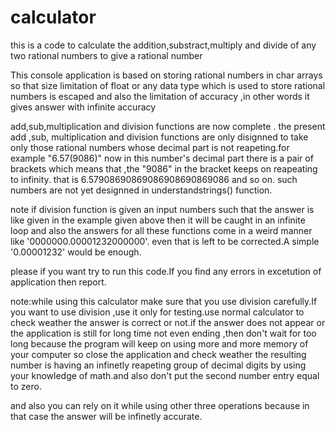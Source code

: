 # calculator
this is a code to calculate the addition,substract,multiply and divide of any two rational numbers to give a rational number

This console application is based on storing rational numbers in char arrays so that size limitation of float or any data type which is used to store rational numbers is escaped and also the limitation of accuracy ,in other words it gives answer with infinite accuracy 

add,sub,multiplication and division functions are now complete .
the present add ,sub, multiplication and division functions are only disignned to take only those rational numbers whose decimal part is not reapeting.for example "6.57(9086)" now in this number's decimal part there is a pair of brackets which means that ,the "9086" in the bracket keeps on reapeating to infinity.
that is  6.57908690869086908690869086 and so on.
such numbers are not yet designned in understandstrings() function.

note if division function is given an input numbers such that the answer is like given in the example given above then it will be caught in an infinite loop and also the answers for all these functions come in a weird manner like '0000000.00001232000000'. even that is left to be corrected.A simple '0.00001232' would be enough.

please if you want try to run this code.If you find any errors in excetution of application then report.

note:while using this calculator make sure that you use division carefully.If you want to use division ,use it only for testing.use normal calculator to check weather the answer is correct or not.if the answer does not appear or the application is still for long time not even ending ,then don't wait for too long because the program will keep on using more and more memory of your computer so close the application and check weather the resulting number is having an infinetly reapeting group of decimal digits by using your knowledge of math.and also don't put the second number entry equal to zero.

and also you can rely on it while using other three operations because in that case the answer will be infinetly accurate.
